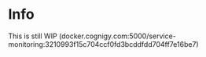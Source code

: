 # Info
This is still WIP
(docker.cognigy.com:5000/service-monitoring:3210993f15c704ccf0fd3bcddfdd704ff7e16be7)